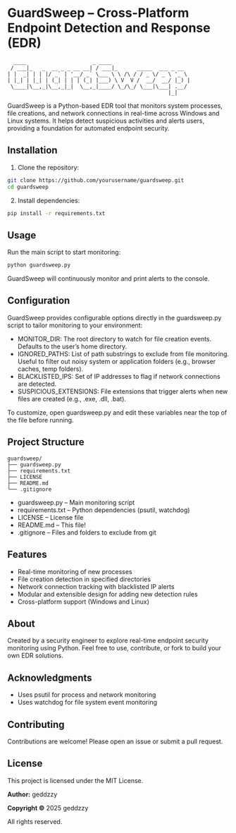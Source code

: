 # GuardSweep – Cross-Platform Endpoint Detection and Response (EDR)

```
  ____                     _ ____                         
 / ___|_   _  __ _ _ __ __| / ___|_      _____  ___ _ __  
| |  _| | | |/ _` | '__/ _` \___ \ \ /\ / / _ \/ _ \ '_ \ 
| |_| | |_| | (_| | | | (_| |___) \ V  V /  __/  __/ |_) |
 \____|\__,_|\__,_|_|  \__,_|____/ \_/\_/ \___|\___| .__/ 
                                                   |_|    
```


GuardSweep is a Python-based EDR tool that monitors system processes, file creations, and network connections in real-time across Windows and Linux systems. It helps detect suspicious activities and alerts users, providing a foundation for automated endpoint security.

## Installation

1. Clone the repository:
```bash
git clone https://github.com/yourusername/guardsweep.git
cd guardsweep
```

2. Install dependencies:
```bash
pip install -r requirements.txt
```

## Usage

Run the main script to start monitoring:

```bash
python guardsweep.py
```

GuardSweep will continuously monitor and print alerts to the console.

## Configuration
GuardSweep provides configurable options directly in the guardsweep.py script to tailor monitoring to your environment:

- MONITOR_DIR: The root directory to watch for file creation events. Defaults to the user’s home directory.
- IGNORED_PATHS: List of path substrings to exclude from file monitoring. Useful to filter out noisy system or application folders (e.g., browser caches, temp folders).
- BLACKLISTED_IPS: Set of IP addresses to flag if network connections are detected.
- SUSPICIOUS_EXTENSIONS: File extensions that trigger alerts when new files are created (e.g., .exe, .dll, .bat).

To customize, open guardsweep.py and edit these variables near the top of the file before running.

## Project Structure
```
guardsweep/
├── guardsweep.py
├── requirements.txt
├── LICENSE
├── README.md
└── .gitignore
```
- guardsweep.py – Main monitoring script
- requirements.txt – Python dependencies (psutil, watchdog)
- LICENSE – License file
- README.md – This file!
- .gitignore – Files and folders to exclude from git

## Features

- Real-time monitoring of new processes
- File creation detection in specified directories
- Network connection tracking with blacklisted IP alerts
- Modular and extensible design for adding new detection rules
- Cross-platform support (Windows and Linux)

## About

Created by a security engineer to explore real-time endpoint security monitoring using Python.
Feel free to use, contribute, or fork to build your own EDR solutions.


## Acknowledgments

- Uses psutil for process and network monitoring
- Uses watchdog for file system event monitoring


## Contributing

Contributions are welcome! Please open an issue or submit a pull request.


## License

This project is licensed under the MIT License.

**Author:** geddzzy 

**Copyright ©** 2025 geddzzy

All rights reserved.
